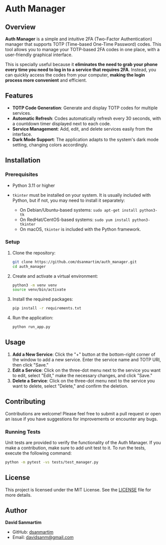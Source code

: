 # Auth Manager

## Overview

**Auth Manager** is a simple and intuitive 2FA (Two-Factor Authentication) manager that supports TOTP (Time-based One-Time Password) codes. This tool allows you to manage your TOTP-based 2FA codes in one place, with a user-friendly graphical interface.

This is specially useful because it **eliminates the need to grab your phone every time you need to log in to a service that requires 2FA**. Instead, you can quickly access the codes from your computer, **making the login process more convenient** and efficient.

## Features

- **TOTP Code Generation**: Generate and display TOTP codes for multiple services.
- **Automatic Refresh**: Codes automatically refresh every 30 seconds, with a countdown timer displayed next to each code.
- **Service Management**: Add, edit, and delete services easily from the interface.
- **Dark Mode Support**: The application adapts to the system's dark mode setting, changing colors accordingly.

## Installation

### Prerequisites

- Python 3.11 or higher
- ``tkinter`` must be installed on your system. It is usually included with Python, but if not, you may need to install it separately:

    - On Debian/Ubuntu-based systems: `sudo apt-get install python3-tk`
    - On RedHat/CentOS-based systems: `sudo yum install python3-tkinter`
    - On macOS, `tkinter` is included with the Python framework.

### Setup

1. Clone the repository:
    ```bash
    git clone https://github.com/dsanmartim/auth_manager.git
    cd auth_manager
    ```

2. Create and activate a virtual environment:
    ```bash
    python3 -m venv venv
    source venv/bin/activate
    ```

3. Install the required packages:
    ```bash
    pip install -r requirements.txt
    ```

4. Run the application:
    ```bash
    python run_app.py
    ```

## Usage

1. **Add a New Service**: Click the "+" button at the bottom-right corner of the window to add a new service. Enter the service name and TOTP URI, then click "Save."
2. **Edit a Service**: Click on the three-dot menu next to the service you want to edit, select "Edit," make the necessary changes, and click "Save."
3. **Delete a Service**: Click on the three-dot menu next to the service you want to delete, select "Delete," and confirm the deletion.

## Contributing

Contributions are welcome! Please feel free to submit a pull request or open an issue if you have suggestions for improvements or encounter any bugs.

### Running Tests

Unit tests are provided to verify the functionality of the Auth Manager.
If you make a contribution, make sure to add unit test to it.
To run the tests, execute the following command:

```bash
python -m pytest -vs tests/test_manager.py
```

## License

This project is licensed under the MIT License. See the [LICENSE](LICENSE) file for more details.

## Author

**David Sanmartim**
- GitHub: [dsanmartim](https://github.com/dsanmartim)
- Email: [davidsanm@gmail.com](mailto:davidsanm@gmail.com)
